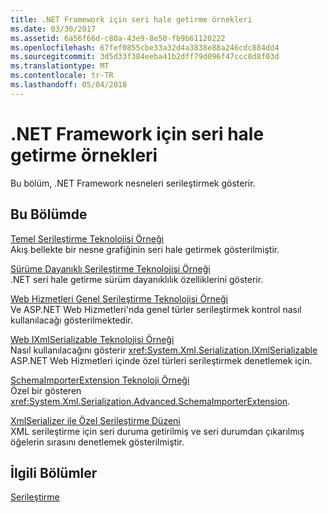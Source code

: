 ```yaml
---
title: .NET Framework için seri hale getirme örnekleri
ms.date: 03/30/2017
ms.assetid: 6a56f66d-c80a-43e9-8e50-fb9b61120222
ms.openlocfilehash: 67fef0855cbe33a32d4a3838e88a246cdc884dd4
ms.sourcegitcommit: 3d5d33f384eeba41b2dff79d096f47ccc8d8f03d
ms.translationtype: MT
ms.contentlocale: tr-TR
ms.lasthandoff: 05/04/2018
---
```

# <a name="serialization-samples-for-the-net-framework"></a>.NET Framework için seri hale getirme örnekleri
Bu bölüm, .NET Framework nesneleri serileştirmek gösterir.  
  
## <a name="in-this-section"></a>Bu Bölümde  
 [Temel Serileştirme Teknolojisi Örneği](../../../docs/standard/serialization/basic-serialization-technology-sample.md)  
 Akış bellekte bir nesne grafiğinin seri hale getirmek gösterilmiştir.  
  
 [Sürüme Dayanıklı Serileştirme Teknolojisi Örneği](../../../docs/standard/serialization/version-tolerant-serialization-technology-sample.md)  
 .NET seri hale getirme sürüm dayanıklılık özelliklerini gösterir.  
  
 [Web Hizmetleri Genel Serileştirme Teknolojisi Örneği](../../../docs/standard/serialization/web-services-generics-serialization-technology-sample.md)  
 Ve ASP.NET Web Hizmetleri'nda genel türler serileştirmek kontrol nasıl kullanılacağı gösterilmektedir.  
  
 [Web IXmlSerializable Teknolojisi Örneği](../../../docs/standard/serialization/web-services-ixmlserializable-technology-sample.md)  
 Nasıl kullanılacağını gösterir <xref:System.Xml.Serialization.IXmlSerializable> ASP.NET Web Hizmetleri içinde özel türleri serileştirmek denetlemek için.  
  
 [SchemaImporterExtension Teknoloji Örneği](../../../docs/standard/serialization/schemaimporterextension-technology-sample.md)  
 Özel bir gösteren <xref:System.Xml.Serialization.Advanced.SchemaImporterExtension>.  
  
 [XmlSerializer ile Özel Serileştirme Düzeni](../../../docs/standard/serialization/custom-serialization-order-with-xmlserializer.md)  
 XML serileştirme için seri duruma getirilmiş ve seri durumdan çıkarılmış öğelerin sırasını denetlemek gösterilmiştir.  
  
## <a name="related-sections"></a>İlgili Bölümler  
 [Serileştirme](../../../docs/standard/serialization/index.md)
